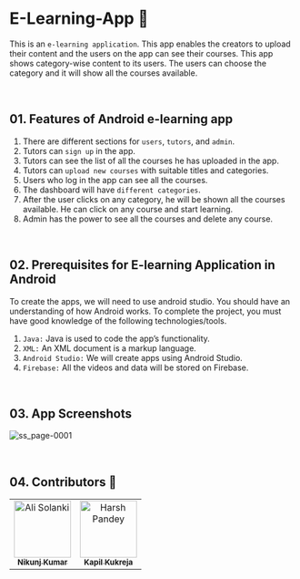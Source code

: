 # **E-Learning-App** 📖

This is an `e-learning application`. This app enables the creators to upload their content and the users on the app can see their courses. This app shows category-wise content to its users. The users can choose the category and it will show all the courses available.


<br>

## 01. Features of Android e-learning app 
1. There are different sections for `users`, `tutors`, and `admin`.
2. Tutors can `sign up` in the app.
3. Tutors can see the list of all the courses he has uploaded in the app.
4. Tutors can `upload new courses` with suitable titles and categories.
5. Users who log in the app can see all the courses.
6. The dashboard will have `different categories`.
7. After the user clicks on any category, he will be shown all the courses available. He can click on any course and start learning.
8. Admin has the power to see all the courses and delete any course.

<br>

## 02. Prerequisites for E-learning Application in Android
To create the apps, we will need to use android studio. You should have an understanding of how Android works. To complete the project, you must have good knowledge of the following technologies/tools.

1. `Java:` Java is used to code the app’s functionality.
2. `XML:` An XML document is a markup language.
3. `Android Studio:` We will create apps using Android Studio.
4. `Firebase:` All the videos and data will be stored on Firebase.

<br>

## 03. App Screenshots
![ss_page-0001](https://user-images.githubusercontent.com/99945815/232126340-9e844309-7d76-4e0f-b985-86226d307b23.jpg)


<br>

## 04. Contributors 👻

<table>
    <tbody>
        <tr>
            <td align="center">
                <a href="https://github.com/nikunjk9/">
                    <img src="https://avatars.githubusercontent.com/u/140910919?v=4" width="100px;" alt="Ali Solanki"/>
                    <br />
                    <sub><b>Nikunj Kumar</b></sub>
                </a> 
            </td>
            <td align="center">
                <a href="https://github.com/kxpil09/">
                    <img src="https://avatars.githubusercontent.com/u/99945815?v=4" width="100px;" alt="Harsh Pandey"/>
                    <br />
                    <sub><b>Kapil Kukreja</b></sub>
                </a>
            </td>
         </tr>
    </tbody>
</table>
